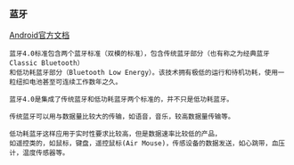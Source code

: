 ### 蓝牙
[Android官方文档](https://developer.android.com/guide/topics/connectivity/bluetooth-le)
```
蓝牙4.0标准包含两个蓝牙标准（双模的标准），包含传统蓝牙部分（也有称之为经典蓝牙Classic Bluetooth）
和低功耗蓝牙部分（Bluetooth Low Energy）。该技术拥有极低的运行和待机功耗，使用一粒纽扣电池甚至可连续工作数年之久。

蓝牙4.0是集成了传统蓝牙和低功耗蓝牙两个标准的，并不只是低功耗蓝牙。

传统蓝牙可以用与数据量比较大的传输，如语音，音乐，较高数据量传输等。

低功耗蓝牙这样应用于实时性要求比较高，但是数据速率比较低的产品，
如遥控类的，如鼠标，键盘，遥控鼠标(Air Mouse)，传感设备的数据发送，如心跳带，血压计，温度传感器等。

```
